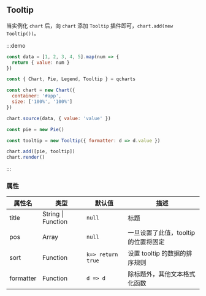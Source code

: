 ## Tooltip

当实例化 `chart` 后，向 `chart` 添加 `Tooltip` 插件即可，`chart.add(new Tooltip())`。

:::demo

```javascript
const data = [1, 2, 3, 4, 5].map(num => {
  return { value: num }
})

const { Chart, Pie, Legend, Tooltip } = qcharts

const chart = new Chart({
  container: '#app',
  size: ['100%', '100%']
})

chart.source(data, { value: 'value' })

const pie = new Pie()

const tooltip = new Tooltip({ formatter: d => d.value })

chart.add([pie, tooltip])
chart.render()
```

:::

### 属性

| 属性名    | 类型               | 默认值            | 描述                                 |
| --------- | ------------------ | ----------------- | ------------------------------------ |
| title     | String \| Function | `null`            | 标题                                 |
| pos       | Array              | `null`            | 一旦设置了此值，tooltip 的位置将固定 |
| sort      | Function           | `k=> return true` | 设置 tooltip 的数据的排序规则        |
| formatter | Function           | `d => d`          | 除标题外，其他文本格式化函数         |
